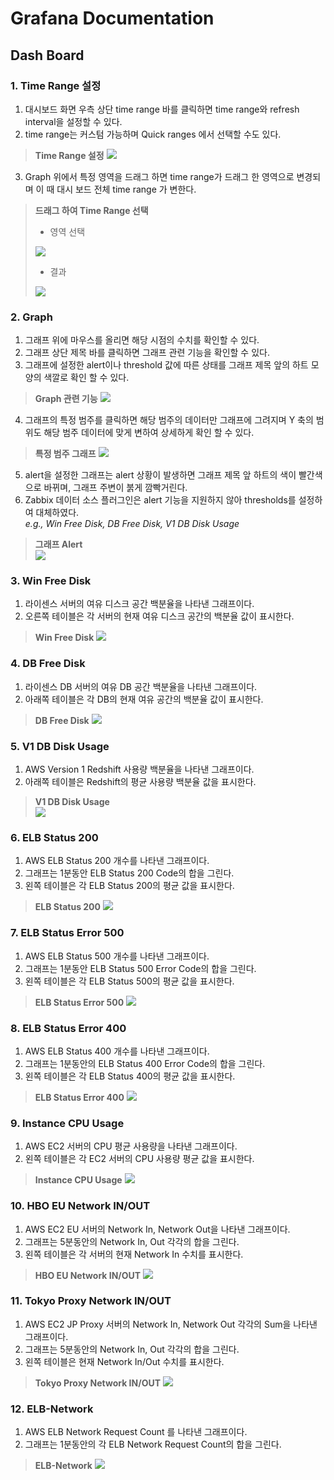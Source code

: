 # Grafana Documentation

## Dash Board
### 1. Time Range 설정
1. 대시보드 화면 우측 상단 time range 바를 클릭하면 time range와 refresh interval을 설정할 수 있다.  
2. time range는 커스텀 가능하며 Quick ranges 에서 선택할 수도 있다.

> **Time Range 설정**
> <img src="https://i.imgur.com/DRVunjL.png?1"/>

3. Graph 위에서 특정 영역을 드래그 하면 time range가 드래그 한 영역으로 변경되며 이 때 대시 보드 전체 time range 가 변한다.

> **드래그 하여 Time Range 선택**  
> - 영역 선택  
> <img src="https://i.imgur.com/doyN7Hn.png?1"/>  
>  
> - 결과  
> <img src="https://i.imgur.com/omH5EVQ.png?1"/>


### 2. Graph
1. 그래프 위에 마우스를 올리면 해당 시점의 수치를 확인할 수 있다.
2. 그래프 상단 제목 바를 클릭하면 그래프 관련 기능을 확인할 수 있다.
3. 그래프에 설정한 alert이나 threshold 값에 따른 상태를 그래프 제목 앞의 하트 모양의 색깔로 확인 할 수 있다.

> **Graph 관련 기능**
> <img src="https://i.imgur.com/w9JYQdy.png?1"/>

4. 그래프의 특정 범주를 클릭하면 해당 범주의 데이터만 그래프에 그려지며 Y 축의 범위도 해당 범주 데이터에 맞게 변하여 상세하게 확인 할 수 있다.

> **특정 범주 그래프**
> <img src="https://i.imgur.com/qWCOmJ5.png?1"/>

5. alert을 설정한 그래프는 alert 상황이 발생하면 그래프 제목 앞 하트의 색이 빨간색으로 바뀌며, 그래프 주변이 붉게 깜빡거린다.
6. Zabbix 데이터 소스 플러그인은 alert 기능을 지원하지 않아 thresholds를 설정하여 대체하였다.  
  *e.g., Win Free Disk, DB Free Disk, V1 DB Disk Usage*

> **그래프 Alert**  
> <img src="https://i.imgur.com/IFgSw50.png"/>


### 3. Win Free Disk
1. 라이센스 서버의 여유 디스크 공간 백분율을 나타낸 그래프이다.
2. 오른쪽 테이블은 각 서버의 현재 여유 디스크 공간의 백분율 값이 표시한다.

> **Win Free Disk**
> <img src="https://i.imgur.com/6y8DeMJ.png"/>



### 4. DB Free Disk
1. 라이센스 DB 서버의 여유 DB 공간 백분율을 나타낸 그래프이다.
2. 아래쪽 테이블은 각 DB의 현재 여유 공간의 백분율 값이 표시한다.

> **DB Free Disk**
> <img src="https://i.imgur.com/jje99OB.png"/>


### 5. V1 DB Disk Usage
1. AWS Version 1 Redshift 사용량 백분율을 나타낸 그래프이다.
2. 아래쪽 테이블은 Redshift의 평균 사용량 백분율 값을 표시한다.

> **V1 DB Disk Usage**  
> <img src="https://i.imgur.com/HMPC0L6.png"/>


### 6. ELB Status 200
1. AWS ELB Status 200 개수를 나타낸 그래프이다.
2. 그래프는 1분동안 ELB Status 200 Code의 합을 그린다.
3. 왼쪽 테이블은 각 ELB Status 200의 평균 값을 표시한다.

> **ELB Status 200**
> <img src="https://i.imgur.com/ZWZlJR9.png"/>


### 7. ELB Status Error 500
1. AWS ELB Status 500 개수를 나타낸 그래프이다.
2. 그래프는 1분동안 ELB Status 500 Error Code의 합을 그린다.
3. 왼쪽 테이블은 각 ELB Status 500의 평균 값을 표시한다.

> **ELB Status Error 500**
> <img src="https://i.imgur.com/C4nA2rI.png"/>


### 8. ELB Status Error 400
1. AWS ELB Status 400 개수를 나타낸 그래프이다.
2. 그래프는 1분동안의 ELB Status 400 Error Code의 합을 그린다.
3. 왼쪽 테이블은 각 ELB Status 400의 평균 값을 표시한다.

> **ELB Status Error 400**
> <img src="https://i.imgur.com/Vlgwl9q.png"/>


### 9. Instance CPU Usage
1. AWS EC2 서버의 CPU 평균 사용량을 나타낸 그래프이다.
2. 왼쪽 테이블은 각 EC2 서버의 CPU 사용량 평균 값을 표시한다.

> **Instance CPU Usage**
> <img src="https://i.imgur.com/QCilU90.png"/>


### 10. HBO EU Network IN/OUT
1. AWS EC2 EU 서버의 Network In, Network Out을 나타낸 그래프이다.
2. 그래프는 5분동안의 Network In, Out 각각의 합을 그린다.
3. 왼쪽 테이블은 각 서버의 현재 Network In 수치를 표시한다.

> **HBO EU Network IN/OUT**
> <img src="https://i.imgur.com/qidlFPq.png"/>


### 11. Tokyo Proxy Network IN/OUT
1. AWS EC2 JP Proxy 서버의 Network In, Network Out 각각의 Sum을 나타낸 그래프이다.
2. 그래프는 5분동안의 Network In, Out 각각의 합을 그린다.
3. 왼쪽 테이블은 현재 Network In/Out 수치를 표시한다.

> **Tokyo Proxy Network IN/OUT**
> <img src="https://i.imgur.com/Rga0MyH.png"/>


### 12. ELB-Network
1. AWS ELB Network Request Count 를 나타낸 그래프이다.
2. 그래프는 1분동안의 각 ELB Network Request Count의 합을 그린다.

> **ELB-Network**
> <img src="https://i.imgur.com/dw5HoIK.png"/>
